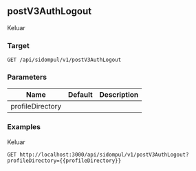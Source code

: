 ## postV3AuthLogout
Keluar

### Target
```
GET /api/sidompul/v1/postV3AuthLogout
```

### Parameters
Name | Default | Description
--- | --- | ---
profileDirectory||



### Examples
Keluar
```
GET http://localhost:3000/api/sidompul/v1/postV3AuthLogout?profileDirectory={{profileDirectory}}
```

